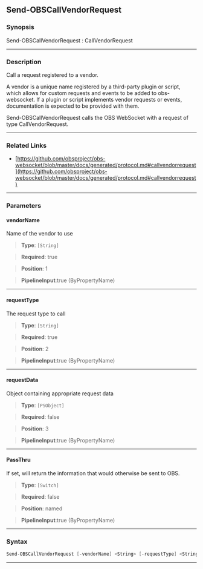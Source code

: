 Send-OBSCallVendorRequest
-------------------------
### Synopsis
Send-OBSCallVendorRequest : CallVendorRequest

---
### Description

Call a request registered to a vendor.

A vendor is a unique name registered by a third-party plugin or script, which allows for custom requests and events to be added to obs-websocket.
If a plugin or script implements vendor requests or events, documentation is expected to be provided with them.


Send-OBSCallVendorRequest calls the OBS WebSocket with a request of type CallVendorRequest.

---
### Related Links
* [https://github.com/obsproject/obs-websocket/blob/master/docs/generated/protocol.md#callvendorrequest](https://github.com/obsproject/obs-websocket/blob/master/docs/generated/protocol.md#callvendorrequest)



---
### Parameters
#### **vendorName**

Name of the vendor to use



> **Type**: ```[String]```

> **Required**: true

> **Position**: 1

> **PipelineInput**:true (ByPropertyName)



---
#### **requestType**

The request type to call



> **Type**: ```[String]```

> **Required**: true

> **Position**: 2

> **PipelineInput**:true (ByPropertyName)



---
#### **requestData**

Object containing appropriate request data



> **Type**: ```[PSObject]```

> **Required**: false

> **Position**: 3

> **PipelineInput**:true (ByPropertyName)



---
#### **PassThru**

If set, will return the information that would otherwise be sent to OBS.



> **Type**: ```[Switch]```

> **Required**: false

> **Position**: named

> **PipelineInput**:true (ByPropertyName)



---
### Syntax
```PowerShell
Send-OBSCallVendorRequest [-vendorName] <String> [-requestType] <String> [[-requestData] <PSObject>] [-PassThru] [<CommonParameters>]
```
---
